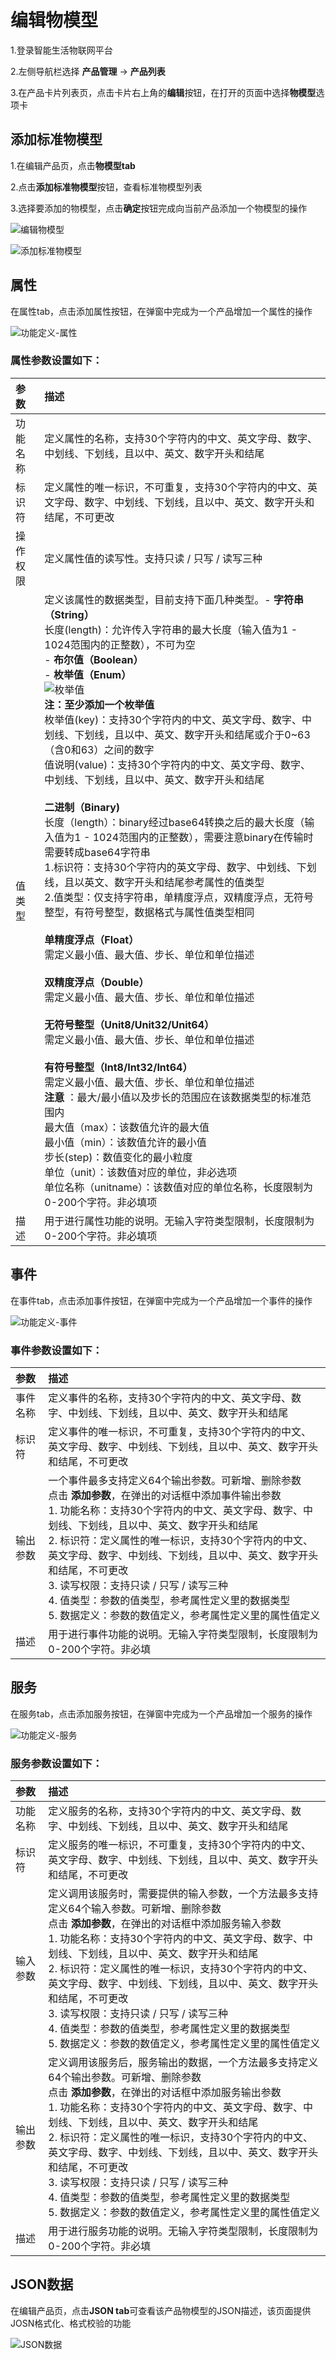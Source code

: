 # 编辑物模型

1.登录智能生活物联网平台

2.左侧导航栏选择 **产品管理** -> **产品列表**

3.在产品卡片列表页，点击卡片右上角的**编辑**按钮，在打开的页面中选择**物模型**选项卡

 ## 添加标准物模型

1.在编辑产品页，点击**物模型tab**

2.点击**添加标准物模型**按钮，查看标准物模型列表

3.选择要添加的物模型，点击**确定**按钮完成向当前产品添加一个物模型的操作


![编辑物模型](../../../../../image/IoT/IoT-Estate/Product-Manager/Manage-ThingModel.png)


![添加标准物模型](../../../../../image/IoT/IoT-Estate/Product-Manager/Add-Standard-Model.png)

## 属性

在属性tab，点击添加属性按钮，在弹窗中完成为一个产品增加一个属性的操作

![功能定义-属性](../../../../../image/IoT/IoT-Estate/Product-Manager/Model-Property.png)

### 属性参数设置如下：

| 参数                  | 描述                 |
| :------------------- | :------------------- |
|功能名称 | 定义属性的名称，支持30个字符内的中文、英文字母、数字、中划线、下划线，且以中、英文、数字开头和结尾 |
|标识符  | 定义属性的唯一标识，不可重复，支持30个字符内的中文、英文字母、数字、中划线、下划线，且以中、英文、数字开头和结尾，不可更改 |
|操作权限 | 定义属性值的读写性。支持只读 / 只写 / 读写三种  |
|值类型 | 定义该属性的数据类型，目前支持下面几种类型。- **字符串（String）** <br/>长度(length)：允许传入字符串的最大长度（输入值为1 - 1024范围内的正整数），不可为空 <br/>- **布尔值（Boolean）** <br/>- **枚举值（Enum）**<br/>![枚举值](../../../../../image/IoT/IoT-Estate/Product-Manager/Property-Enum.png) <br/>**注：至少添加一个枚举值**<br/>枚举值(key)：支持30个字符内的中文、英文字母、数字、中划线、下划线，且以中、英文、数字开头和结尾或介于0~63（含0和63）之间的数字<br/>值说明(value)：支持30个字符内的中文、英文字母、数字、中划线、下划线，且以中、英文、数字开头和结尾<br/><br/> **二进制（Binary)**<br/>长度（length）：binary经过base64转换之后的最大长度（输入值为1 - 1024范围内的正整数），需要注意binary在传输时需要转成base64字符串<br/>1.标识符：支持30个字符内的英文字母、数字、中划线、下划线，且以英文、数字开头和结尾参考属性的值类型<br/>2.值类型：仅支持字符串，单精度浮点，双精度浮点，无符号整型，有符号整型，数据格式与属性值类型相同<br/> <br/> **单精度浮点（Float）** <br/>需定义最小值、最大值、步长、单位和单位描述  <br/>   <br/> **双精度浮点（Double）** <br/>需定义最小值、最大值、步长、单位和单位描述   <br/> <br/> **无符号整型（Unit8/Unit32/Unit64）** <br/>需定义最小值、最大值、步长、单位和单位描述<br/><br/> **有符号整型（Int8/Int32/Int64）** <br/>需定义最小值、最大值、步长、单位和单位描述<br/> **注意** ：最大/最小值以及步长的范围应在该数据类型的标准范围内 <br/> 最大值（max）：该数值允许的最大值	 <br/> 最小值（min）：该数值允许的最小值	 <br/> 步长(step)：数值变化的最小粒度<br/> 单位（unit）：该数值对应的单位，非必选项<br/> 单位名称（unitname）：该数值对应的单位名称，长度限制为0-200个字符。非必填项 |
|描述 | 用于进行属性功能的说明。无输入字符类型限制，长度限制为0-200个字符。非必填项 |

## 事件

在事件tab，点击添加事件按钮，在弹窗中完成为一个产品增加一个事件的操作

![功能定义-事件](../../../../../image/IoT/IoT-Estate/Product-Manager/Model-Event.png)

### 事件参数设置如下：

| 参数             | 描述                 |
| :------------------------- | :--------- |
|事件名称  | 定义事件的名称，支持30个字符内的中文、英文字母、数字、中划线、下划线，且以中、英文、数字开头和结尾 |
|标识符  | 定义事件的唯一标识，不可重复，支持30个字符内的中文、英文字母、数字、中划线、下划线，且以中、英文、数字开头和结尾，不可更改 |
|输出参数 | 一个事件最多支持定义64个输出参数。可新增、删除参数<br>点击 **添加参数**，在弹出的对话框中添加事件输出参数<br>1. 功能名称：支持30个字符内的中文、英文字母、数字、中划线、下划线，且以中、英文、数字开头和结尾<br>2. 标识符：定义属性的唯一标识，支持30个字符内的中文、英文字母、数字、中划线、下划线，且以中、英文、数字开头和结尾，不可更改<br>3. 读写权限：支持只读 / 只写 / 读写三种<br>4. 值类型：参数的值类型，参考属性定义里的数据类型<br>5. 数据定义：参数的数值定义，参考属性定义里的属性值定义 |
|描述 | 用于进行事件功能的说明。无输入字符类型限制，长度限制为0-200个字符。非必填 |

## 服务

在服务tab，点击添加服务按钮，在弹窗中完成为一个产品增加一个服务的操作

![功能定义-服务](../../../../../image/IoT/IoT-Estate/Product-Manager/Model-Service.png)

### 服务参数设置如下：

| 参数                  | 描述                 |
| :------------------- | :------------------- |
|功能名称  | 定义服务的名称，支持30个字符内的中文、英文字母、数字、中划线、下划线，且以中、英文、数字开头和结尾 |
|标识符  | 定义服务的唯一标识，不可重复，支持30个字符内的中文、英文字母、数字、中划线、下划线，且以中、英文、数字开头和结尾，不可更改 |
|输入参数 | 定义调用该服务时，需要提供的输入参数，一个方法最多支持定义64个输入参数。可新增、删除参数<br>点击 **添加参数**，在弹出的对话框中添加服务输入参数<br>1. 功能名称：支持30个字符内的中文、英文字母、数字、中划线、下划线，且以中、英文、数字开头和结尾<br>2. 标识符：定义属性的唯一标识，支持30个字符内的中文、英文字母、数字、中划线、下划线，且以中、英文、数字开头和结尾，不可更改<br>3. 读写权限：支持只读 / 只写 / 读写三种<br>4. 值类型：参数的值类型，参考属性定义里的数据类型<br>5. 数据定义：参数的数值定义，参考属性定义里的属性值定义 |
|输出参数 | 定义调用该服务后，服务输出的数据，一个方法最多支持定义64个输出参数。可新增、删除参数<br>点击 **添加参数**，在弹出的对话框中添加服务输出参数<br>1. 功能名称：支持30个字符内的中文、英文字母、数字、中划线、下划线，且以中、英文、数字开头和结尾<br>2. 标识符：定义属性的唯一标识，支持30个字符内的中文、英文字母、数字、中划线、下划线，且以中、英文、数字开头和结尾，不可更改<br>3. 读写权限：支持只读 / 只写 / 读写三种<br>4. 值类型：参数的值类型，参考属性定义里的数据类型<br>5. 数据定义：参数的数值定义，参考属性定义里的属性值定义 |
|描述 | 用于进行服务功能的说明。无输入字符类型限制，长度限制为0-200个字符。非必填 |

## JSON数据

在编辑产品页，点击**JSON tab**可查看该产品物模型的JSON描述，该页面提供JOSN格式化、格式校验的功能

![JSON数据](../../../../../image/IoT/IoT-Estate/Product-Manager/Model-Json.png)
